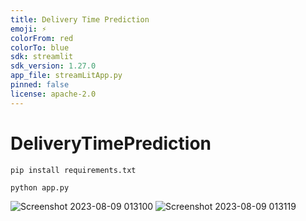 ```yaml
---
title: Delivery Time Prediction
emoji: ⚡
colorFrom: red
colorTo: blue
sdk: streamlit
sdk_version: 1.27.0
app_file: streamLitApp.py
pinned: false
license: apache-2.0
---
```

 
 # DeliveryTimePrediction

```
pip install requirements.txt
```

```
python app.py
```
![Screenshot 2023-08-09 013100](https://github.com/mohitnilkute013/DeliveryTimePrediction/assets/65026915/ff4814ed-363d-4967-a44e-a86d7d03db44)
![Screenshot 2023-08-09 013119](https://github.com/mohitnilkute013/DeliveryTimePrediction/assets/65026915/d951e5e1-c1a3-46f9-b29a-a09155e6f945)
